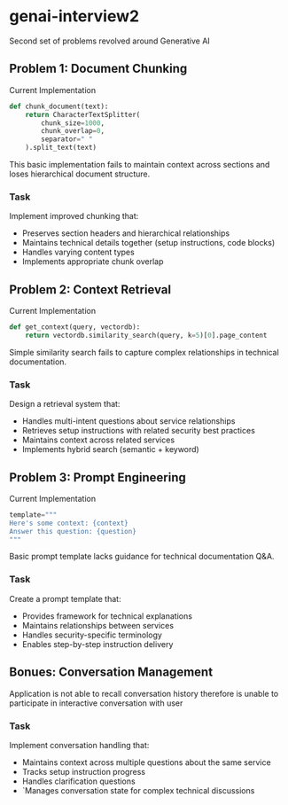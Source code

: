 # genai-interview2
Second set of problems revolved around Generative AI 


## Problem 1: Document Chunking

Current Implementation
```python
def chunk_document(text):
    return CharacterTextSplitter(
        chunk_size=1000,
        chunk_overlap=0,
        separator=" "
    ).split_text(text)
```
This basic implementation fails to maintain context across sections and loses hierarchical document structure.

### Task
Implement improved chunking that:

* Preserves section headers and hierarchical relationships
* Maintains technical details together (setup instructions, code blocks)
* Handles varying content types
* Implements appropriate chunk overlap


## Problem 2: Context Retrieval

Current Implementation
```python
def get_context(query, vectordb):
    return vectordb.similarity_search(query, k=5)[0].page_content
```
Simple similarity search fails to capture complex relationships in technical documentation.

### Task
Design a retrieval system that:

* Handles multi-intent questions about service relationships
* Retrieves setup instructions with related security best practices
* Maintains context across related services
* Implements hybrid search (semantic + keyword)



## Problem 3: Prompt Engineering

Current Implementation
```python
template="""
Here's some context: {context}
Answer this question: {question}
"""
```
Basic prompt template lacks guidance for technical documentation Q&A.

### Task
Create a prompt template that:

* Provides framework for technical explanations
* Maintains relationships between services
* Handles security-specific terminology
* Enables step-by-step instruction delivery



## Bonues: Conversation Management

Application is not able to recall conversation history therefore is unable to participate in interactive conversation with user

### Task
Implement conversation handling that:

* Maintains context across multiple questions about the same service
* Tracks setup instruction progress
* Handles clarification questions
* `Manages conversation state for complex technical discussions
